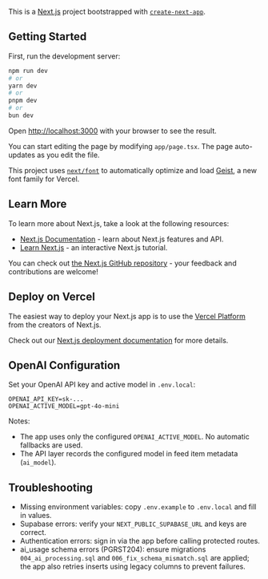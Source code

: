 This is a [Next.js](https://nextjs.org) project bootstrapped with [`create-next-app`](https://nextjs.org/docs/app/api-reference/cli/create-next-app).

## Getting Started

First, run the development server:

```bash
npm run dev
# or
yarn dev
# or
pnpm dev
# or
bun dev
```

Open [http://localhost:3000](http://localhost:3000) with your browser to see the result.

You can start editing the page by modifying `app/page.tsx`. The page auto-updates as you edit the file.

This project uses [`next/font`](https://nextjs.org/docs/app/building-your-application/optimizing/fonts) to automatically optimize and load [Geist](https://vercel.com/font), a new font family for Vercel.

## Learn More

To learn more about Next.js, take a look at the following resources:

- [Next.js Documentation](https://nextjs.org/docs) - learn about Next.js features and API.
- [Learn Next.js](https://nextjs.org/learn) - an interactive Next.js tutorial.

You can check out [the Next.js GitHub repository](https://github.com/vercel/next.js) - your feedback and contributions are welcome!

## Deploy on Vercel

The easiest way to deploy your Next.js app is to use the [Vercel Platform](https://vercel.com/new?utm_medium=default-template&filter=next.js&utm_source=create-next-app&utm_campaign=create-next-app-readme) from the creators of Next.js.

Check out our [Next.js deployment documentation](https://nextjs.org/docs/app/building-your-application/deploying) for more details.

## OpenAI Configuration

Set your OpenAI API key and active model in `.env.local`:

```
OPENAI_API_KEY=sk-...
OPENAI_ACTIVE_MODEL=gpt-4o-mini
```

Notes:
- The app uses only the configured `OPENAI_ACTIVE_MODEL`. No automatic fallbacks are used.
- The API layer records the configured model in feed item metadata (`ai_model`).

## Troubleshooting

- Missing environment variables: copy `.env.example` to `.env.local` and fill in values.
- Supabase errors: verify your `NEXT_PUBLIC_SUPABASE_URL` and keys are correct.
- Authentication errors: sign in via the app before calling protected routes.
- ai_usage schema errors (PGRST204): ensure migrations `004_ai_processing.sql` and `006_fix_schema_mismatch.sql` are applied; the app also retries inserts using legacy columns to prevent failures.

